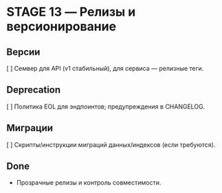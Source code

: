 # STAGE 13 — Релизы и версионирование

## Версии
[ ] Семвер для API (v1 стабильный), для сервиса — релизные теги.

## Deprecation
[ ] Политика EOL для эндпоинтов; предупреждения в CHANGELOG.

## Миграции
[ ] Скрипты/инструкции миграций данных/индексов (если требуются).

## Done
- Прозрачные релизы и контроль совместимости.
